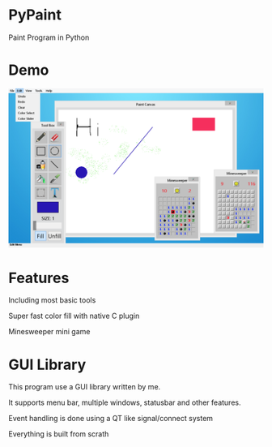 # PyPaint
Paint Program in Python

Demo
====
![](https://raw.githubusercontent.com/zzh8829/PyPaint/master/demo.png)

Features
========
Including most basic tools

Super fast color fill with native C plugin

Minesweeper mini game


GUI Library
===========
This program use a GUI library written by me.

It supports menu bar, multiple windows, statusbar and other features.

Event handling is done using a QT like signal/connect system

Everything is built from scrath

